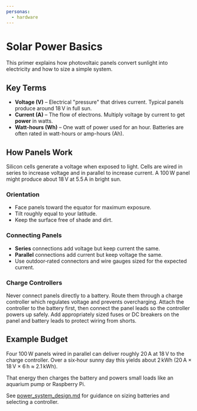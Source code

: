 ```yaml
---
personas:
  - hardware
---
```


# Solar Power Basics

This primer explains how photovoltaic panels convert sunlight into electricity and how to size a simple system.

## Key Terms
- **Voltage (V)** – Electrical "pressure" that drives current. Typical panels produce around 18 V in full sun.
- **Current (A)** – The flow of electrons. Multiply voltage by current to get **power** in watts.
- **Watt-hours (Wh)** – One watt of power used for an hour. Batteries are often rated in watt-hours or amp-hours (Ah).

## How Panels Work
Silicon cells generate a voltage when exposed to light. Cells are wired in series to increase voltage and in parallel to increase current. A 100 W panel might produce about 18 V at 5.5 A in bright sun.

### Orientation
- Face panels toward the equator for maximum exposure.
- Tilt roughly equal to your latitude.
- Keep the surface free of shade and dirt.

### Connecting Panels
- **Series** connections add voltage but keep current the same.
- **Parallel** connections add current but keep voltage the same.
- Use outdoor‑rated connectors and wire gauges sized for the expected current.

### Charge Controllers
Never connect panels directly to a battery. Route them through a charge controller
which regulates voltage and prevents overcharging. Attach the controller to the battery first,
then connect the panel leads so the controller powers up safely. Add appropriately sized
fuses or DC breakers on the panel and battery leads to protect wiring from shorts.

## Example Budget
Four 100 W panels wired in parallel can deliver roughly 20 A at 18 V to the charge controller.
Over a six‑hour sunny day this yields about 2 kWh (20 A × 18 V × 6 h ≈ 2.1 kWh).

That energy then charges the battery and powers small loads like an aquarium pump or Raspberry Pi.

See [power_system_design.md](power_system_design.md) for guidance on sizing batteries and selecting a controller.
